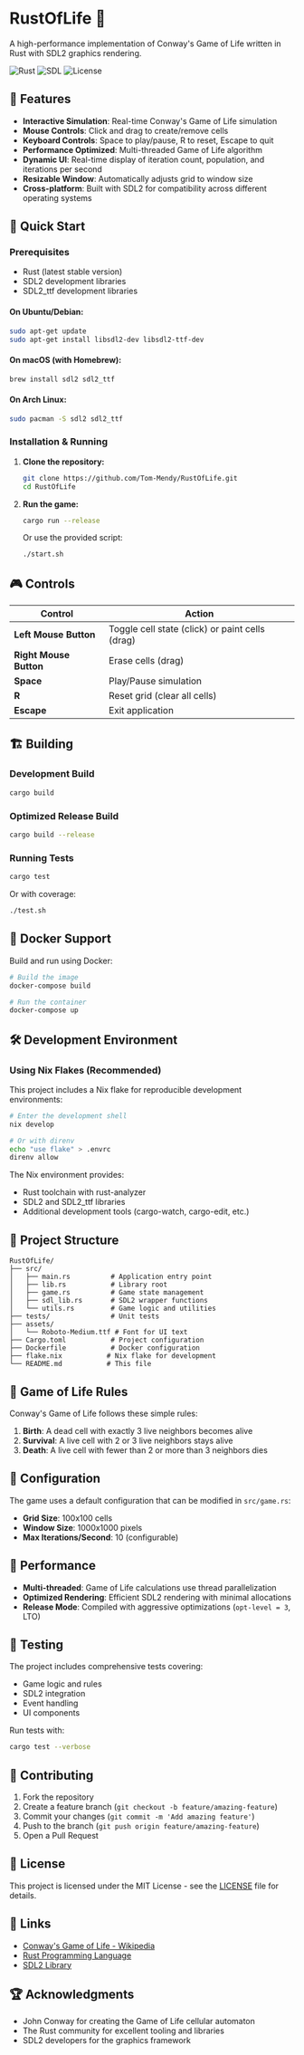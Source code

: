 # RustOfLife 🦀

A high-performance implementation of Conway's Game of Life written in Rust with SDL2 graphics rendering.

![Rust](https://img.shields.io/badge/rust-%23000000.svg?style=for-the-badge&logo=rust&logoColor=white)
![SDL](https://img.shields.io/badge/SDL2-blue?style=for-the-badge)
![License](https://img.shields.io/badge/license-MIT-green?style=for-the-badge)

## 🌟 Features

- **Interactive Simulation**: Real-time Conway's Game of Life simulation
- **Mouse Controls**: Click and drag to create/remove cells
- **Keyboard Controls**: Space to play/pause, R to reset, Escape to quit
- **Performance Optimized**: Multi-threaded Game of Life algorithm
- **Dynamic UI**: Real-time display of iteration count, population, and iterations per second
- **Resizable Window**: Automatically adjusts grid to window size
- **Cross-platform**: Built with SDL2 for compatibility across different operating systems

## 🚀 Quick Start

### Prerequisites

- Rust (latest stable version)
- SDL2 development libraries
- SDL2_ttf development libraries

#### On Ubuntu/Debian:
```bash
sudo apt-get update
sudo apt-get install libsdl2-dev libsdl2-ttf-dev
```

#### On macOS (with Homebrew):
```bash
brew install sdl2 sdl2_ttf
```

#### On Arch Linux:
```bash
sudo pacman -S sdl2 sdl2_ttf
```

### Installation & Running

1. **Clone the repository:**
   ```bash
   git clone https://github.com/Tom-Mendy/RustOfLife.git
   cd RustOfLife
   ```

2. **Run the game:**
   ```bash
   cargo run --release
   ```

   Or use the provided script:
   ```bash
   ./start.sh
   ```

## 🎮 Controls

| Control | Action |
|---------|--------|
| **Left Mouse Button** | Toggle cell state (click) or paint cells (drag) |
| **Right Mouse Button** | Erase cells (drag) |
| **Space** | Play/Pause simulation |
| **R** | Reset grid (clear all cells) |
| **Escape** | Exit application |

## 🏗️ Building

### Development Build
```bash
cargo build
```

### Optimized Release Build
```bash
cargo build --release
```

### Running Tests
```bash
cargo test
```

Or with coverage:
```bash
./test.sh
```

## 🐳 Docker Support

Build and run using Docker:

```bash
# Build the image
docker-compose build

# Run the container
docker-compose up
```

## 🛠️ Development Environment

### Using Nix Flakes (Recommended)
This project includes a Nix flake for reproducible development environments:

```bash
# Enter the development shell
nix develop

# Or with direnv
echo "use flake" > .envrc
direnv allow
```

The Nix environment provides:
- Rust toolchain with rust-analyzer
- SDL2 and SDL2_ttf libraries
- Additional development tools (cargo-watch, cargo-edit, etc.)

## 📁 Project Structure

```
RustOfLife/
├── src/
│   ├── main.rs          # Application entry point
│   ├── lib.rs           # Library root
│   ├── game.rs          # Game state management
│   ├── sdl_lib.rs       # SDL2 wrapper functions
│   └── utils.rs         # Game logic and utilities
├── tests/               # Unit tests
├── assets/
│   └── Roboto-Medium.ttf # Font for UI text
├── Cargo.toml           # Project configuration
├── Dockerfile           # Docker configuration
├── flake.nix           # Nix flake for development
└── README.md           # This file
```

## 🧬 Game of Life Rules

Conway's Game of Life follows these simple rules:

1. **Birth**: A dead cell with exactly 3 live neighbors becomes alive
2. **Survival**: A live cell with 2 or 3 live neighbors stays alive
3. **Death**: A live cell with fewer than 2 or more than 3 neighbors dies

## 🔧 Configuration

The game uses a default configuration that can be modified in `src/game.rs`:

- **Grid Size**: 100x100 cells
- **Window Size**: 1000x1000 pixels
- **Max Iterations/Second**: 10 (configurable)

## 🎯 Performance

- **Multi-threaded**: Game of Life calculations use thread parallelization
- **Optimized Rendering**: Efficient SDL2 rendering with minimal allocations
- **Release Mode**: Compiled with aggressive optimizations (`opt-level = 3`, LTO)

## 🧪 Testing

The project includes comprehensive tests covering:
- Game logic and rules
- SDL2 integration
- Event handling
- UI components

Run tests with:
```bash
cargo test --verbose
```

## 🤝 Contributing

1. Fork the repository
2. Create a feature branch (`git checkout -b feature/amazing-feature`)
3. Commit your changes (`git commit -m 'Add amazing feature'`)
4. Push to the branch (`git push origin feature/amazing-feature`)
5. Open a Pull Request

## 📝 License

This project is licensed under the MIT License - see the [LICENSE](LICENSE) file for details.

## 🔗 Links

- [Conway's Game of Life - Wikipedia](https://en.wikipedia.org/wiki/Conway%27s_Game_of_Life)
- [Rust Programming Language](https://www.rust-lang.org/)
- [SDL2 Library](https://www.libsdl.org/)

## 🏆 Acknowledgments

- John Conway for creating the Game of Life cellular automaton
- The Rust community for excellent tooling and libraries
- SDL2 developers for the graphics framework